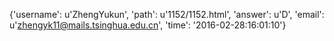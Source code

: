 {'username': u'ZhengYukun', 'path': u'1152/1152.html', 'answer': u'D', 'email': u'zhengyk11@mails.tsinghua.edu.cn', 'time': '2016-02-28:16:01:10'}